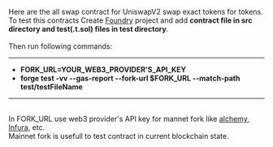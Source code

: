 Here are the all swap contract for UniswapV2 swap exact tokens for tokens.<br>
To test this contracts Create <a href="https://book.getfoundry.sh/projects/creating-a-new-project">Foundry</a> project and add <b> contract file in src directory and test(.t.sol) files in test directory</b>.<br>
<br>
Then run following commands:<hr>
 <ul>
  <li><b>FORK_URL=YOUR_WEB3_PROVIDER'S_API_KEY</b><br></li>
  <li><b>forge test -vv --gas-report --fork-url $FORK_URL --match-path test/testFileName</b></li>
 </ul>
 <hr>
  <br>
  In FORK_URL use web3 provider's API key for mannet fork like <a href="https://www.alchemy.com/homepage">alchemy</a>, <a href="https://www.infura.io/">Infura</a>, etc.
  <br>
  Mainnet fork is usefull to test contract in current blockchain state.
